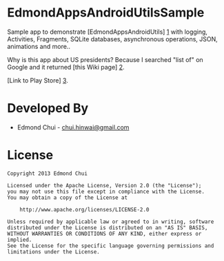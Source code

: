 EdmondAppsAndroidUtilsSample
============================

Sample app to demonstrate [EdmondAppsAndroidUtils] [1] with logging, Activities, Fragments, SQLite databases, asynchronous operations, JSON, animations and more..  
  
Why is this app about US presidents? Because I searched "list of" on Google and it returned [this Wiki page] [2].  
  
[Link to Play Store] [3].

Developed By
======================
* Edmond Chui - <chui.hinwai@gmail.com>

License
======================
```
Copyright 2013 Edmond Chui

Licensed under the Apache License, Version 2.0 (the "License");
you may not use this file except in compliance with the License.
You may obtain a copy of the License at

    http://www.apache.org/licenses/LICENSE-2.0

Unless required by applicable law or agreed to in writing, software
distributed under the License is distributed on an "AS IS" BASIS,
WITHOUT WARRANTIES OR CONDITIONS OF ANY KIND, either express or implied.
See the License for the specific language governing permissions and
limitations under the License.
```


[1]: https://github.com/chuihinwai/EdmondAppsAndroidUtils
[2]: http://en.wikipedia.org/wiki/List_of_Presidents_of_the_United_States
[3]: https://play.google.com/store/apps/details?id=com.edmondapps.android.sample
